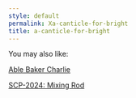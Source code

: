 ```yaml
---
style: default
permalink: Xa-canticle-for-bright
title: a-canticle-for-bright
---
```

You may also like:

[Able Baker Charlie](http://scp-wiki.net/able-baker-charlie)

[SCP-2024: Mixing Rod](http://scp-wiki.net/scp-2024)

